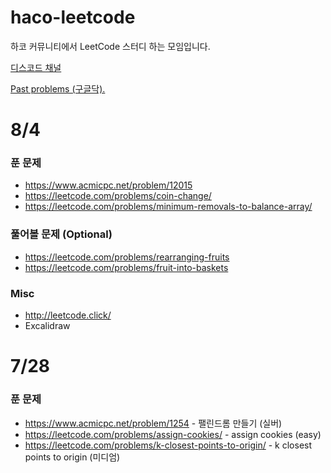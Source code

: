 # haco-leetcode

하코 커뮤니티에서 LeetCode 스터디 하는 모임입니다.

[디스코드 채널](https://discord.com/channels/1043217271901925386/1343162153623879730)

[Past problems (구글닥).](https://docs.google.com/spreadsheets/d/1xBbdRK63r4j0TBRjWU9qS4NVHbrE3yg8pdTXb4bciz0/)

# 8/4

### 푼 문제

* https://www.acmicpc.net/problem/12015 
* https://leetcode.com/problems/coin-change/
* https://leetcode.com/problems/minimum-removals-to-balance-array/

### 풀어볼 문제 (Optional)

* https://leetcode.com/problems/rearranging-fruits
* https://leetcode.com/problems/fruit-into-baskets

### Misc

* http://leetcode.click/
* Excalidraw

# 7/28 

### 푼 문제

* https://www.acmicpc.net/problem/1254 - 팰린드롬 만들기 (실버)
* https://leetcode.com/problems/assign-cookies/ - assign cookies (easy)
* https://leetcode.com/problems/k-closest-points-to-origin/ - k closest points to origin (미디엄)
